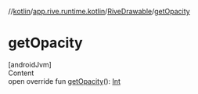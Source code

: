 //[kotlin](../../../index.md)/[app.rive.runtime.kotlin](../index.md)/[RiveDrawable](index.md)/[getOpacity](get-opacity.md)



# getOpacity  
[androidJvm]  
Content  
open override fun [getOpacity](get-opacity.md)(): [Int](https://kotlinlang.org/api/latest/jvm/stdlib/kotlin/-int/index.html)  



